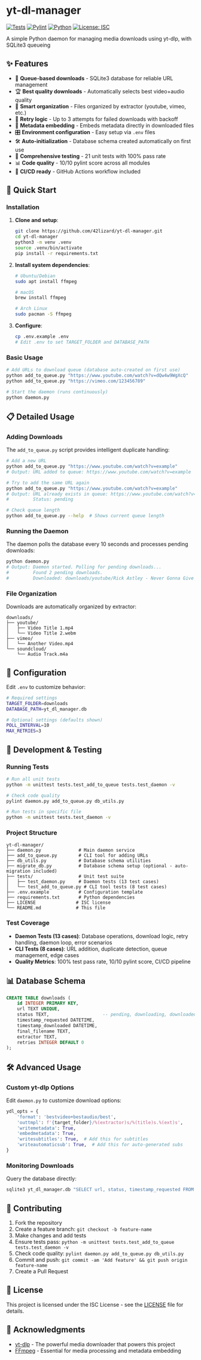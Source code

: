 # yt-dl-manager

[![Tests](https://github.com/42lizard/yt-dl-manager/workflows/Tests/badge.svg)](https://github.com/42lizard/yt-dl-manager/actions/workflows/test.yml)
[![Pylint](https://github.com/42lizard/yt-dl-manager/workflows/Pylint/badge.svg)](https://github.com/42lizard/yt-dl-manager/actions/workflows/pylint.yml)
[![Python](https://img.shields.io/badge/python-3.8%2B-blue)](https://www.python.org/downloads/)
[![License: ISC](https://img.shields.io/badge/License-ISC-blue.svg)](https://opensource.org/licenses/ISC)

A simple Python daemon for managing media downloads using yt-dlp, with SQLite3 queueing
## ✨ Features

- 🎯 **Queue-based downloads** - SQLite3 database for reliable URL management
- 🏆 **Best quality downloads** - Automatically selects best video+audio quality
- 📁 **Smart organization** - Files organized by extractor (youtube, vimeo, etc.)
- 🔄 **Retry logic** - Up to 3 attempts for failed downloads with backoff
- 📝 **Metadata embedding** - Embeds metadata directly in downloaded files
- 🎛️ **Environment configuration** - Easy setup via `.env` files
- 🛠️ **Auto-initialization** - Database schema created automatically on first use
- 🧪 **Comprehensive testing** - 21 unit tests with 100% pass rate
- 📊 **Code quality** - 10/10 pylint score across all modules
- 🚀 **CI/CD ready** - GitHub Actions workflow included

## 🚀 Quick Start

### Installation

1. **Clone and setup**:
   ```bash
   git clone https://github.com/42lizard/yt-dl-manager.git
   cd yt-dl-manager
   python3 -m venv .venv
   source .venv/bin/activate
   pip install -r requirements.txt
   ```

2. **Install system dependencies**:
   ```bash
   # Ubuntu/Debian
   sudo apt install ffmpeg
   
   # macOS
   brew install ffmpeg
   
   # Arch Linux
   sudo pacman -S ffmpeg
   ```

3. **Configure**:
   ```bash
   cp .env.example .env
   # Edit .env to set TARGET_FOLDER and DATABASE_PATH
   ```

### Basic Usage

```bash
# Add URLs to download queue (database auto-created on first use)
python add_to_queue.py "https://www.youtube.com/watch?v=dQw4w9WgXcQ"
python add_to_queue.py "https://vimeo.com/123456789"

# Start the daemon (runs continuously)
python daemon.py
```

## 📋 Detailed Usage

### Adding Downloads

The `add_to_queue.py` script provides intelligent duplicate handling:

```bash
# Add a new URL
python add_to_queue.py "https://www.youtube.com/watch?v=example"
# Output: URL added to queue: https://www.youtube.com/watch?v=example

# Try to add the same URL again
python add_to_queue.py "https://www.youtube.com/watch?v=example"
# Output: URL already exists in queue: https://www.youtube.com/watch?v=example
#         Status: pending

# Check queue length
python add_to_queue.py --help  # Shows current queue length
```

### Running the Daemon

The daemon polls the database every 10 seconds and processes pending downloads:

```bash
python daemon.py
# Output: Daemon started. Polling for pending downloads...
#         Found 2 pending downloads.
#         Downloaded: downloads/youtube/Rick Astley - Never Gonna Give You Up.mp4
```

### File Organization

Downloads are automatically organized by extractor:

```
downloads/
├── youtube/
│   ├── Video Title 1.mp4
│   └── Video Title 2.webm
├── vimeo/
│   └── Another Video.mp4
└── soundcloud/
    └── Audio Track.m4a
```

## 🔧 Configuration

Edit `.env` to customize behavior:

```bash
# Required settings
TARGET_FOLDER=downloads
DATABASE_PATH=yt_dl_manager.db

# Optional settings (defaults shown)
POLL_INTERVAL=10
MAX_RETRIES=3
```

## 🧪 Development & Testing

### Running Tests

```bash
# Run all unit tests
python -m unittest tests.test_add_to_queue tests.test_daemon -v

# Check code quality
pylint daemon.py add_to_queue.py db_utils.py

# Run tests in specific file
python -m unittest tests.test_daemon -v
```

### Project Structure

```
yt-dl-manager/
├── daemon.py              # Main daemon service
├── add_to_queue.py        # CLI tool for adding URLs  
├── db_utils.py            # Database schema utilities
├── migrate_db.py          # Database schema setup (optional - auto-migration included)
├── tests/                 # Unit test suite
│   ├── test_daemon.py     # Daemon tests (13 test cases)
│   └── test_add_to_queue.py # CLI tool tests (8 test cases)
├── .env.example           # Configuration template
├── requirements.txt       # Python dependencies
├── LICENSE               # ISC license
└── README.md             # This file
```

### Test Coverage

- **Daemon Tests (13 cases)**: Database operations, download logic, retry handling, daemon loop, error scenarios
- **CLI Tests (8 cases)**: URL addition, duplicate detection, queue management, edge cases
- **Quality Metrics**: 100% test pass rate, 10/10 pylint score, CI/CD pipeline

## 📊 Database Schema

```sql
CREATE TABLE downloads (
    id INTEGER PRIMARY KEY,
    url TEXT UNIQUE,
    status TEXT,                    -- pending, downloading, downloaded, failed
    timestamp_requested DATETIME,
    timestamp_downloaded DATETIME,
    final_filename TEXT,
    extractor TEXT,
    retries INTEGER DEFAULT 0
);
```

## 🛠️ Advanced Usage

### Custom yt-dlp Options

Edit `daemon.py` to customize download options:

```python
ydl_opts = {
    'format': 'bestvideo+bestaudio/best',
    'outtmpl': f'{target_folder}/%(extractor)s/%(title)s.%(ext)s',
    'writemetadata': True,
    'embedmetadata': True,
    'writesubtitles': True,  # Add this for subtitles
    'writeautomaticsub': True,  # Add this for auto-generated subs
}
```

### Monitoring Downloads

Query the database directly:

```bash
sqlite3 yt_dl_manager.db "SELECT url, status, timestamp_requested FROM downloads ORDER BY timestamp_requested DESC LIMIT 10;"
```

## 🤝 Contributing

1. Fork the repository
2. Create a feature branch: `git checkout -b feature-name`
3. Make changes and add tests
4. Ensure tests pass: `python -m unittest tests.test_add_to_queue tests.test_daemon -v`
5. Check code quality: `pylint daemon.py add_to_queue.py db_utils.py`
6. Commit and push: `git commit -am 'Add feature' && git push origin feature-name`
7. Create a Pull Request

## 📄 License

This project is licensed under the ISC License - see the [LICENSE](LICENSE) file for details.

## 🙏 Acknowledgments

- [yt-dlp](https://github.com/yt-dlp/yt-dlp) - The powerful media downloader that powers this project
- [FFmpeg](https://ffmpeg.org/) - Essential for media processing and metadata embedding
